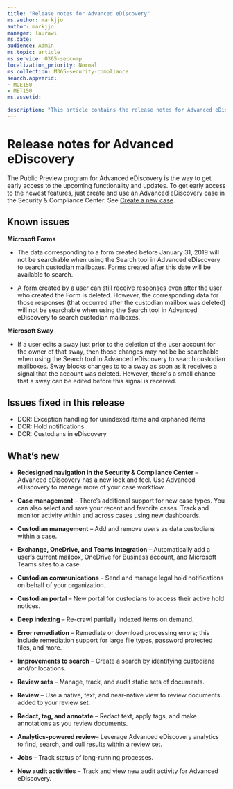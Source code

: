 ```yaml
---
title: "Release notes for Advanced eDiscovery"
ms.author: markjjo
author: markjjo
manager: laurawi
ms.date: 
audience: Admin
ms.topic: article
ms.service: O365-seccomp
localization_priority: Normal
ms.collection: M365-security-compliance 
search.appverid: 
- MOE150
- MET150
ms.assetid: 

description: "This article contains the release notes for Advanced eDiscovery."
---
```


# Release notes for Advanced eDiscovery

The Public Preview program for Advanced eDiscovery is the way to get early access to the upcoming functionality and updates. To get early access to the newest features, just create and use an Advanced eDiscovery case in the Security & Compliance Center. See [Create a new case](create-new-ediscovery-case.md).

## Known issues

**Microsoft Forms**

- The data corresponding to a form created before January 31, 2019 will not be searchable when using the Search tool in Advanced eDiscovery to search custodian mailboxes. Forms created after this date will be available to search.

- A form created by a user can still receive responses even after the user who created the Form is deleted. However, the corresponding data for those responses (that occurred after the custodian mailbox was deleted) will not be searchable when using the Search tool in Advanced eDiscovery to search custodian mailboxes.
 
**Microsoft Sway**

- If a user edits a sway just prior to the deletion of the user account for the owner of that sway, then those changes may not be be searchable when using the Search tool in Advanced eDiscovery to search custodian mailboxes. Sway blocks changes to to a sway as soon as it receives a signal that the account was deleted. However, there's a small chance that a sway can be edited before this signal is received.

## Issues fixed in this release

- DCR: Exception handling for unindexed items and orphaned items
- DCR: Hold notifications
- DCR: Custodians in eDiscovery

## What’s new

- **Redesigned navigation in the Security & Compliance Center** – Advanced eDiscovery has a new look and feel. Use Advanced eDiscovery to manage more of your case workflow.

- **Case management** – There’s additional support for new case types. You can also select and save your recent and favorite cases. Track and monitor activity within and across cases using new dashboards.

- **Custodian management** – Add and remove users as data custodians within a case.

- **Exchange, OneDrive, and Teams Integration** – Automatically add a user’s current mailbox, OneDrive for Business account, and Microsoft Teams sites to a case. 

- **Custodian communications** – Send and manage legal hold notifications on behalf of your organization.

- **Custodian portal** – New portal for custodians to access their active hold notices.

- **Deep indexing** – Re-crawl partially indexed items on demand.

- **Error remediation** – Remediate or download processing errors; this include remediation support for large file types, password protected files, and more. 

- **Improvements to search** – Create a search by identifying custodians and/or locations.

- **Review sets** – Manage, track, and audit static sets of documents.

- **Review** – Use a native, text, and near-native view to review documents added to your review set.

- **Redact, tag, and annotate** – Redact text, apply tags, and make annotations as you review documents.
  
- **Analytics-powered review**– Leverage Advanced eDiscovery analytics to find, search, and cull results within a review set.

- **Jobs** – Track status of long-running processes.

- **New audit activities** – Track and view new audit activity for Advanced eDiscovery.
